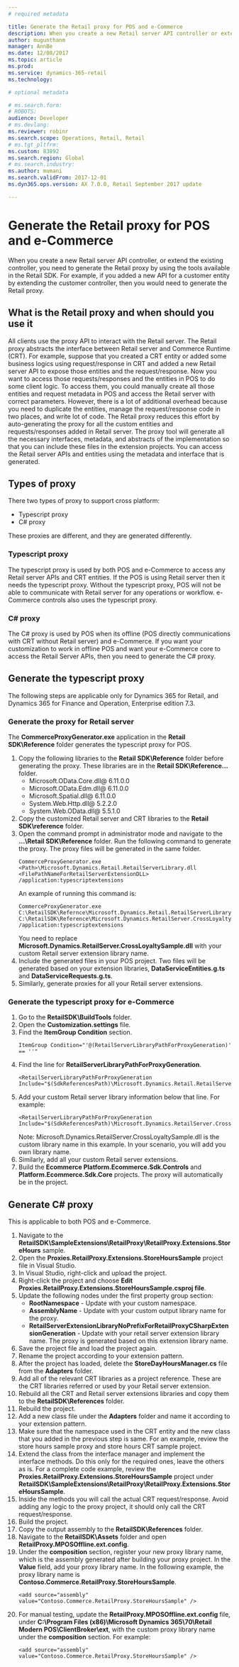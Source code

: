 ```yaml
---
# required metadata

title: Generate the Retail proxy for POS and e-Commerce
description: When you create a new Retail server API controller or extend the existing controller, you need to generate the Retail proxy by using the tools available in the Retail SDK.
author: mugunthanm
manager: AnnBe
ms.date: 12/08/2017
ms.topic: article
ms.prod: 
ms.service: dynamics-365-retail
ms.technology: 

# optional metadata

# ms.search.form: 
# ROBOTS: 
audience: Developer
# ms.devlang: 
ms.reviewer: robinr
ms.search.scope: Operations, Retail, Retail
# ms.tgt_pltfrm: 
ms.custom: 83892
ms.search.region: Global
# ms.search.industry: 
ms.author: mumani
ms.search.validFrom: 2017-12-01
ms.dyn365.ops.version: AX 7.0.0, Retail September 2017 update

---
```


# Generate the Retail proxy for POS and e-Commerce

When you create a new Retail server API controller, or extend the existing controller, you need to generate the Retail proxy by using the tools available in the Retail SDK. For example, if you added a new API for a customer entity by extending the customer controller, then you would need to generate the Retail proxy.

## What is the Retail proxy and when should you use it

All clients use the proxy API to interact with the Retail server. The Retail proxy abstracts the interface between Retail server and Commerce Runtime (CRT). For example, suppose that you created a CRT entity or added some business logics using request/response in CRT and added a new Retail server API to expose those entities and the request/response. Now you want to access those requests/responses and the entities in POS to do some client logic. To access them, you could manually create all those entities and request metadata in POS and access the Retail server with correct parameters. However, there is a lot of additional overhead because you need to duplicate the entities, manage the request/response code in two places, and write lot of code. The Retail proxy reduces this effort by auto-generating the proxy for all the custom entities and requests/responses added in Retail server. The proxy tool will generate all the necessary interfaces, metadata, and abstracts of the implementation so that you can include these files in the extension projects. You can access the Retail server APIs and entities using the metadata and interface that is generated.

## Types of proxy

There two types of proxy to support cross platform:
- Typescript proxy
- C# proxy

These proxies are different, and they are generated differently.

### Typescript proxy
The typescript proxy is used by both POS and e-Commerce to access any Retail server APIs and CRT entities. If the POS is using Retail server then it needs the typescript proxy. Without the typescript proxy, POS will not be able to communicate with Retail server for any operations or workflow. e-Commerce controls also uses the typescript proxy.

### C# proxy
The C# proxy is used by POS when its offline (POS directly communications with CRT without Retail server) and e-Commerce. If you want your customization to work in offline POS and want your e-Commerce core to access the Retail Server APIs, then you need to generate the C# proxy.

## Generate the typescript proxy

The following steps are applicable only for Dynamics 365 for Retail, and Dynamics 365 for Finance and Operation, Enterprise edition 7.3.

### Generate the proxy for Retail server
The **CommerceProxyGenerator.exe** application in the **Retail SDK\Reference** folder generates the typescript proxy for POS.

1. Copy the following libraries to the **Retail SDK\Reference** folder before generating the proxy. These libraries are in the **Retail SDK\Reference\...** folder. 
    - Microsoft.OData.Core.dll@ 6.11.0.0
    - Microsoft.OData.Edm.dll@ 6.11.0.0
    - Microsoft.Spatial.dll@ 6.11.0.0
    - System.Web.Http.dll@ 5.2.2.0
    - System.Web.OData.dll@ 5.5.1.0
2. Copy the customized Retail server and CRT libraries to the **Retail SDK\reference** folder.
3. Open the command prompt in administrator mode and navigate to the **...\Retail SDK\Reference** folder. Run the following command to generate the proxy. The proxy files will be generated in the same folder.
    ```
    CommerceProxyGenerator.exe <Path>\Microsoft.Dynamics.Retail.RetailServerLibrary.dll     <FilePathNameForRetailServerExtensionDLL> /application:typescriptextensions
    ```
    An example of running this command is:
    ```
    CommerceProxyGenerator.exe C:\RetailSDK\Refernce\Microsoft.Dynamics.Retail.RetailServerLibrary.dll C:\RetailSDK\Reference\Microsoft.Dynamics.RetailServer.CrossLoyaltySample.dll /application:typescriptextensions
    ```
    You need to replace **Microsoft.Dynamics.RetailServer.CrossLoyaltySample.dll** with your custom Retail server extension library name.
4. Include the generated files in your POS project. Two files will be generated based on your extension libraries, **DataServiceEntities.g.ts** and **DataServiceRequests.g.ts**. 
5. Similarly, generate proxies for all your Retail server extensions.

### Generate the typescript proxy for e-Commerce

1. Go to the **RetailSDK\BuildTools** folder.
2. Open the **Customization.settings** file.
3. Find the **ItemGroup Condition** section.
    ```
    ItemGroup Condition="'@(RetailServerLibraryPathForProxyGeneration)' == ''" 
    ```
4. Find the line for **RetailServerLibraryPathForProxyGeneration**.
    ```
    <RetailServerLibraryPathForProxyGeneration Include="$(SdkReferencesPath)\Microsoft.Dynamics.Retail.RetailServerLibrary.dll"/>
    ```
4. Add your custom Retail server library information below that line. For example:
    ```
    <RetailServerLibraryPathForProxyGeneration Include="$(SdkReferencesPath)\Microsoft.Dynamics.RetailServer.CrossLoyaltySample.dll"/>
    ```
    Note: Microsoft.Dynamics.RetailServer.CrossLoyaltySample.dll is the custom library name in this example. In your scenario, you will add you own library name.
4.  Similarly, add all your custom Retail server extensions.
5.  Build the **Ecommerce Platform.Ecommerce.Sdk.Controls** and **Platform.Ecommerce.Sdk.Core** projects. The proxy will automatically be in the project.

## Generate C# proxy

This is applicable to both POS and e-Commerce.

1.  Navigate to the **RetailSDK\SampleExtensions\RetailProxy\RetailProxy.Extensions.StoreHours** sample.
2.  Open the **Proxies.RetailProxy.Extensions.StoreHoursSample** project file in Visual Studio.
3.  In Visual Studio, right-click and upload the project.
4.  Right-click the project and choose **Edit Proxies.RetailProxy.Extensions.StoreHoursSample.csproj file**.
5.  Update the following nodes under the first property group section:
    - **RootNamespace** - Update with your custom namespace.
    - **AssemblyName** - Update with your custom output library name for the proxy.
    - **RetailServerExtensionLibraryNoPrefixForRetailProxyCSharpExtensionGeneration** - Update with your retail server extension library name. The proxy is generated based on this extension library name.
6.  Save the project file and load the project again.
7.  Rename the project according to your extension pattern.
8.  After the project has loaded, delete the **StoreDayHoursManager.cs** file from the **Adapters** folder.
9.  Add all of the relevant CRT libraries as a project reference. These are the CRT libraries referred or used by your Retail server extension.
10. Rebuild all the CRT and Retail server extensions libraries and copy them to the **RetailSDK\References** folder.
11. Rebuild the project.
12. Add a new class file under the **Adapters** folder and name it according to your extension pattern.
13. Make sure that the namespace used in the CRT entity and the new class that you added in the previous step is same. For an example, review the store hours sample proxy and store hours CRT sample project.
14. Extend the class from the interface manager and implement the interface methods. Do this only for the required ones, leave the others as is. For a complete code example, review the **Proxies.RetailProxy.Extensions.StoreHoursSample** project under **RetailSDK\SampleExtensions\RetailProxy\RetailProxy.Extensions.StoreHoursSample**.
15. Inside the methods you will call the actual CRT request/response. Avoid adding any logic to the proxy project, it should only call the CRT request/response.
16. Build the project.
17. Copy the output assembly to the **RetailSDK\References** folder.
18. Navigate to the **RetailSDK\Assets** folder and open **RetailProxy.MPOSOffline.ext.config**.
19. Under the **composition** section, register your new proxy library name, which is the assembly generated after building your proxy project. In the **Value** field, add your proxy library name. In the following example, the proxy library name is **Contoso.Commerce.RetailProxy.StoreHoursSample**.
    ```
    <add source="assembly" value="Contoso.Commerce.RetailProxy.StoreHoursSample" />
    ```
19. For manual testing, update the **RetailProxy.MPOSOffline.ext.config** file, under **C:\Program Files (x86)\Microsoft Dynamics 365\70\Retail Modern POS\ClientBroker\ext**, with the custom proxy library name under the **composition** section. For example:
    ```
    <add source="assembly" value="Contoso.Commerce.RetailProxy.StoreHoursSample" />
    ```

